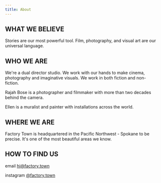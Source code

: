 ```yaml
---
title: About
---
```


## WHAT WE BELIEVE

Stories are our most powerful tool. Film, photography, and visual art are our universal language. 

## WHO WE ARE

We're a dual director studio. We work with our hands to make cinema, photography and  imaginative visuals. We work in both fiction and non-fiction.

Rajah Bose is a photographer and filmmaker with more than two decades behind the camera.

Ellen is a muralist and painter with installations across the world.

## WHERE WE ARE

Factory Town is headquartered in the Pacific Northwest - Spokane to be precise.
It's one of the most beautiful areas we know.

## HOW TO FIND US

email  [hi@factory.town](mailto:'hi@factory.town')

instagram [@factory.town](http://instagram.com/factory.town)